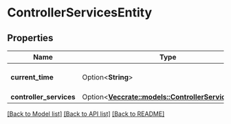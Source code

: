 # ControllerServicesEntity

## Properties

Name | Type | Description | Notes
------------ | ------------- | ------------- | -------------
**current_time** | Option<**String**> | The current time on the system. | [optional]
**controller_services** | Option<[**Vec<crate::models::ControllerServiceEntity>**](ControllerServiceEntity.md)> |  | [optional]

[[Back to Model list]](../README.md#documentation-for-models) [[Back to API list]](../README.md#documentation-for-api-endpoints) [[Back to README]](../README.md)


